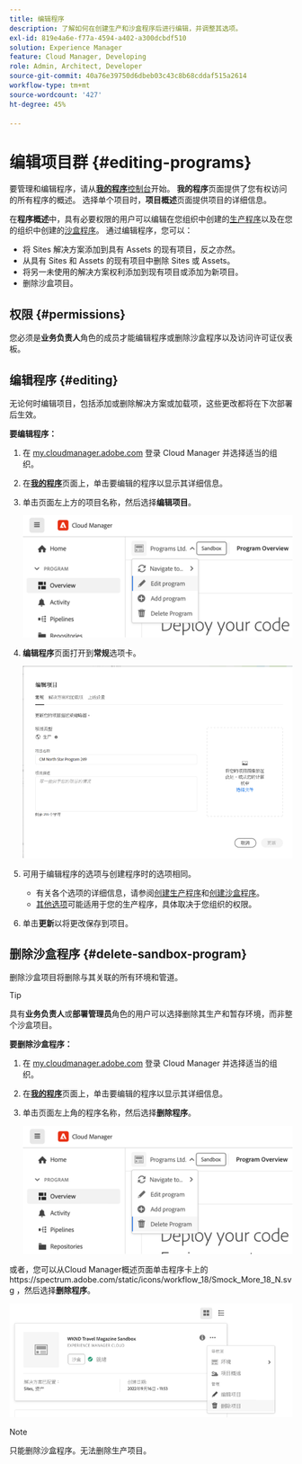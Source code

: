 ```yaml
---
title: 编辑程序
description: 了解如何在创建生产和沙盒程序后进行编辑，并调整其选项。
exl-id: 819e4a6e-f77a-4594-a402-a300dcbdf510
solution: Experience Manager
feature: Cloud Manager, Developing
role: Admin, Architect, Developer
source-git-commit: 40a76e39750d6dbeb03c43c8b68cddaf515a2614
workflow-type: tm+mt
source-wordcount: '427'
ht-degree: 45%

---
```



# 编辑项目群 {#editing-programs}

要管理和编辑程序，请从&#x200B;[**我的程序**&#x200B;控制台](/help/implementing/cloud-manager/navigation.md)开始。 **我的程序**&#x200B;页面提供了您有权访问的所有程序的概述。 选择单个项目时，**项目概述**&#x200B;页面提供项目的详细信息。

在&#x200B;**程序概述**&#x200B;中，具有必要权限的用户可以编辑在您组织中创建的[生产程序](creating-production-programs.md)以及在您的组织中创建的[沙盒程序](creating-sandbox-programs.md)。 通过编辑程序，您可以：

* 将 Sites 解决方案添加到具有 Assets 的现有项目，反之亦然。
* 从具有 Sites 和 Assets 的现有项目中删除 Sites 或 Assets。
* 将另一未使用的解决方案权利添加到现有项目或添加为新项目。
* 删除沙盒项目。

## 权限 {#permissions}

您必须是&#x200B;**业务负责人**&#x200B;角色的成员才能编辑程序或删除沙盒程序以及访问许可证仪表板。

## 编辑程序 {#editing}

无论何时编辑项目，包括添加或删除解决方案或加载项，这些更改都将在下次部署后生效。

**要编辑程序：**

1. 在 [my.cloudmanager.adobe.com](https://my.cloudmanager.adobe.com/) 登录 Cloud Manager 并选择适当的组织。

1. 在&#x200B;**[我的程序](#my-programs)**&#x200B;页面上，单击要编辑的程序以显示其详细信息。

1. 单击页面左上方的项目名称，然后选择&#x200B;**编辑项目**。

   ![“编辑程序”选项](assets/edit-program-overview.png)

1. **编辑程序**&#x200B;页面打开到&#x200B;**常规**&#x200B;选项卡。

   ![“常规”选项卡](assets/edit-program-prod1.png)

1. 可用于编辑程序的选项与创建程序时的选项相同。
   * 有关各个选项的详细信息，请参阅[创建生产程序](/help/implementing/cloud-manager/getting-access-to-aem-in-cloud/creating-production-programs.md)和[创建沙盒程序](/help/implementing/cloud-manager/getting-access-to-aem-in-cloud/creating-sandbox-programs.md)。
   * [其他选项](/help/implementing/cloud-manager/getting-access-to-aem-in-cloud/creating-production-programs.md#options)可能适用于您的生产程序，具体取决于您组织的权限。

1. 单击&#x200B;**更新**&#x200B;以将更改保存到项目。

## 删除沙盒程序 {#delete-sandbox-program}

删除沙盒项目将删除与其关联的所有环境和管道。

>[!TIP]
>
>具有&#x200B;**业务负责人**&#x200B;或&#x200B;**部署管理员**&#x200B;角色的用户可以选择删除其生产和暂存环境，而非整个沙盒项目。

**要删除沙盒程序：**

1. 在 [my.cloudmanager.adobe.com](https://my.cloudmanager.adobe.com/) 登录 Cloud Manager 并选择适当的组织。

1. 在&#x200B;**[我的程序](#my-programs)**&#x200B;页面上，单击要编辑的程序以显示其详细信息。

1. 单击页面左上角的程序名称，然后选择&#x200B;**删除程序**。

   ![“删除程序”选项](assets/delete-sandbox1.png)

或者，您可以从Cloud Manager概述页面单击程序卡上的https://spectrum.adobe.com/static/icons/workflow_18/Smock_More_18_N.svg ，然后选择&#x200B;**删除程序**。

![从程序信息卡删除沙盒](assets/delete-sandbox2.png)

>[!NOTE]
>
>只能删除沙盒程序。无法删除生产项目。

